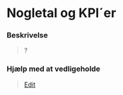 # Nogletal og KPI´er

### Beskrivelse

> ?

### Hjælp med at vedligeholde

> [Edit](https://github.com/FMDatahub/Portal/blob/main/docs/Moduler/Rapportering/NogletalOgKPIer.md)
